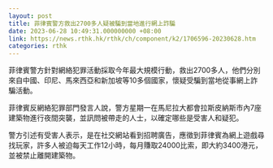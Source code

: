 ```yaml
---
layout: post
title: 菲律賓警方救出2700多人疑被騙到當地進行網上詐騙
date: 2023-06-28 10:49:31.000000000 +08:00
link: https://news.rthk.hk/rthk/ch/component/k2/1706596-20230628.htm
categories: rthk
---
```


菲律賓警方針對網絡犯罪活動採取今年最大規模行動，救出2700多人，他們分別來自中國、印尼、馬來西亞和新加坡等10多個國家，懷疑受騙到當地從事網上詐騙活動。

菲律賓反網絡犯罪部門發言人說，警方星期一在馬尼拉大都會拉斯皮納斯市內7座建築物進行夜間突襲，並訊問被帶走的人士，以確定哪些是受害人和疑犯。

警方引述有受害人表示，是在社交網站看到招聘廣告，應徵到菲律賓為網上遊戲尋找玩家，許多人被迫每天工作12小時，每月賺取24000比索，即大約3400港元，並被禁止離開建築物。
